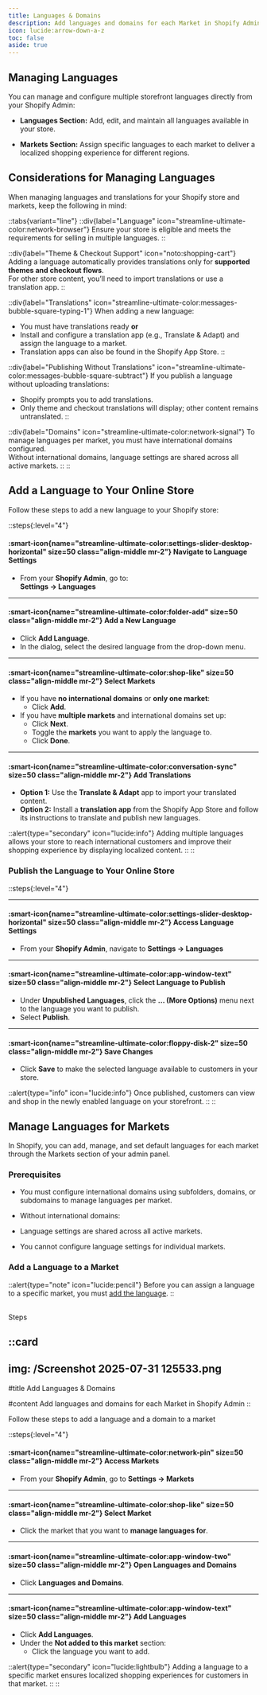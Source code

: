 ```yaml
---
title: Languages & Domains
description: Add languages and domains for each Market in Shopify Admin
icon: lucide:arrow-down-a-z
toc: false
aside: true
---
```


## Managing Languages

You can manage and configure multiple storefront languages directly from your Shopify Admin:

- **Languages Section:** Add, edit, and maintain all languages available in your store.

- **Markets Section:** Assign specific languages to each market to deliver a localized shopping experience for different regions.

## Considerations for Managing Languages

When managing languages and translations for your Shopify store and markets, keep the following in mind:

::tabs{variant="line"}
  ::div{label="Language" icon="streamline-ultimate-color:network-browser"}
  Ensure your store is eligible and meets the requirements for selling in multiple languages.
  ::

  ::div{label="Theme & Checkout Support" icon="noto:shopping-cart"}
  Adding a language automatically provides translations only for **supported themes and checkout flows**.  
  For other store content, you’ll need to import translations or use a translation app.
  ::

  ::div{label="Translations" icon="streamline-ultimate-color:messages-bubble-square-typing-1"}
  When adding a new language:
  - You must have translations ready **or**
  - Install and configure a translation app (e.g., Translate & Adapt) and assign the language to a market.
  - Translation apps can also be found in the Shopify App Store.
  ::

  ::div{label="Publishing Without Translations" icon="streamline-ultimate-color:messages-bubble-square-subtract"}
  If you publish a language without uploading translations:
  - Shopify prompts you to add translations.
  - Only theme and checkout translations will display; other content remains untranslated.
  ::

  ::div{label="Domains" icon="streamline-ultimate-color:network-signal"}
  To manage languages per market, you must have international domains configured.  
  Without international domains, language settings are shared across all active markets.
  ::
::



## Add a Language to Your Online Store

Follow these steps to add a new language to your Shopify store:

::steps{:level="4"}

#### :smart-icon{name="streamline-ultimate-color:settings-slider-desktop-horizontal" size=50 class="align-middle mr-2"} Navigate to Language Settings  

- From your **Shopify Admin**, go to:  
  **Settings → Languages**

---

#### :smart-icon{name="streamline-ultimate-color:folder-add" size=50 class="align-middle mr-2"} Add a New Language  

- Click **Add Language**.
- In the dialog, select the desired language from the drop-down menu.

---

#### :smart-icon{name="streamline-ultimate-color:shop-like" size=50 class="align-middle mr-2"} Select Markets  

- If you have **no international domains** or **only one market**:
  - Click **Add**.
- If you have **multiple markets** and international domains set up:
  - Click **Next**.
  - Toggle the **markets** you want to apply the language to.
  - Click **Done**.

---

#### :smart-icon{name="streamline-ultimate-color:conversation-sync" size=50 class="align-middle mr-2"} Add Translations  

- **Option 1:** Use the **Translate & Adapt** app to import your translated content.
- **Option 2:** Install a **translation app** from the Shopify App Store and follow its instructions to translate and publish new languages.

::alert{type="secondary" icon="lucide:info"}
Adding multiple languages allows your store to reach international customers and improve their shopping experience by displaying localized content.
::
::


### Publish the Language to Your Online Store

::steps{:level="4"}

---

#### :smart-icon{name="streamline-ultimate-color:settings-slider-desktop-horizontal" size=50 class="align-middle mr-2"} Access Language Settings  

- From your **Shopify Admin**, navigate to **Settings → Languages**

---

#### :smart-icon{name="streamline-ultimate-color:app-window-text" size=50 class="align-middle mr-2"} Select Language to Publish  

- Under **Unpublished Languages**, click the **… (More Options)** menu next to the language you want to publish.
- Select **Publish**.

---

#### :smart-icon{name="streamline-ultimate-color:floppy-disk-2" size=50 class="align-middle mr-2"} Save Changes  

- Click **Save** to make the selected language available to customers in your store.

::alert{type="info" icon="lucide:info"}
Once published, customers can view and shop in the newly enabled language on your storefront.
::
::


## Manage Languages for Markets

In Shopify, you can add, manage, and set default languages for each market through the Markets section of your admin panel.


### Prerequisites

- You must configure international domains using subfolders, domains, or subdomains to manage languages per market.

- Without international domains:
 - Language settings are shared across all active markets.
 - You cannot configure language settings for individual markets.

### Add a Language to a Market

::alert{type="note" icon="lucide:pencil"}
  Before you can assign a language to a specific market, you must [add the language](/shopify/configuration/add-languages-and-domains#add-a-language-to-your-online-store).
::

<br>

<div class="flex my-2 text-sm font-semibold items-center text-primary dark:text-primary-foreground">
  <div class="flex-grow border-t border-primary/30 dark:border-primary/60 h-px mr-3"></div>
  <span class="bg-primary/10 dark:bg-primary/30 text-primary dark:text-primary-foreground rounded-full p-1.5">Steps</span>
  <div class="flex-grow border-t border-primary/30 dark:border-primary/60 h-px ml-3"></div>
</div>

::card
---
img: /Screenshot 2025-07-31 125533.png
---
#title
Add Languages & Domains

#content
Add languages and domains for each Market in Shopify Admin
::

Follow these steps to add a language and a domain to a market

::steps{:level="4"}

#### :smart-icon{name="streamline-ultimate-color:network-pin" size=50 class="align-middle mr-2"} Access Markets  

- From your **Shopify Admin**, go to **Settings → Markets**

---

#### :smart-icon{name="streamline-ultimate-color:shop-like" size=50 class="align-middle mr-2"} Select Market  

- Click the market that you want to **manage languages for**.

---

#### :smart-icon{name="streamline-ultimate-color:app-window-two" size=50 class="align-middle mr-2"} Open Languages and Domains  

- Click **Languages and Domains**.

---

#### :smart-icon{name="streamline-ultimate-color:app-window-text" size=50 class="align-middle mr-2"} Add Languages  

- Click **Add Languages**.
- Under the **Not added to this market** section:
  - Click the language you want to add.

::alert{type="secondary" icon="lucide:lightbulb"}
Adding a language to a specific market ensures localized shopping experiences for customers in that market.
::
::
